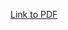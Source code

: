 


[Link to PDF]([https://github.com/[username]/[repository]/raw/[branch]/[filename].pdf](https://github.com/MohammedKAlmutairi/UCB_Poster/raw/main/Almutairi_COSE_Poster%20.pdf)https://github.com/MohammedKAlmutairi/UCB_Poster/raw/main/Almutairi_COSE_Poster%20.pdf)

